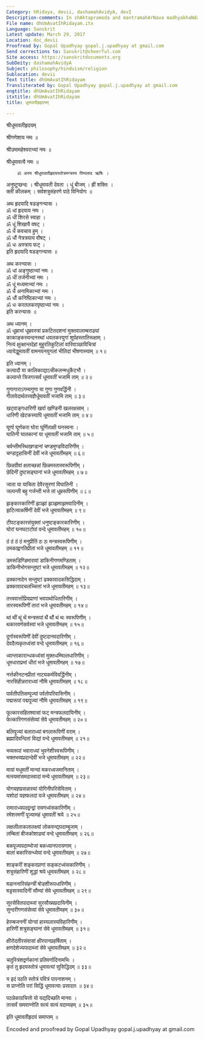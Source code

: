 ```yaml
---
Category: hRidaya, devii, dashamahAvidyA, devI
Description-comments: In shAktapramoda and mantramahArNava madhyakhaNda
File name: dhUmAvatIhRidayam.itx
Language: Sanskrit
Latest update: March 29, 2017
Location: doc_devii
Proofread by: Gopal Upadhyay gopal.j.upadhyay at gmail.com
Send corrections to: Sanskrit@cheerful.com
Site access: https://sanskritdocuments.org
SubDeity: dashamahAvidyA
Subject: philosophy/hinduism/religion
Sublocation: devii
Text title: dhUmAvatIhRidayam
Transliterated by: Gopal Upadhyay gopal.j.upadhyay at gmail.com
engtitle: dhUmAvatIhRidayam
itxtitle: dhUmAvatIhRidayam
title: धूमावतीहृइदयम्

---
```

  
 श्रीधूमावतीहृदयम्   
  
श्रीगणेशाय नमः ॥  
  
श्रीउमामहेश्वराभ्यां नमः ॥  
  
श्रीधूमावत्यै नमः ॥  
  
        ॐ अस्य श्रीधूमावतीहृदयस्तोत्रमन्त्रस्य पिप्पलाद ऋषिः ।  
अनुष्टुप्छन्दः । श्रीधूमावती देवता । धूं बीजम् । ह्रीं शक्तिः ।  
क्लीं कीलकम् । सर्वशत्रुसंहरणे पाठे विनियोगः ॥  
  
अथ हृदयादि षडङ्गन्यासः ।  
ॐ धां हृदयाय नमः ।  
ॐ धीं शिरसे स्वाहा ।  
ॐ धूं शिखायै वषट् ।  
ॐ धैं कवचाय हुम् ।  
ॐ धौं नेत्रत्रयाय वौषट् ।  
ॐ धः अस्त्राय फट् ।  
इति हृदयादि षडङ्गन्यासः ॥  
  
अथ करन्यासः ।  
ॐ धां अङ्गुष्ठाभ्यां नमः ।  
ॐ धीं तर्जनीभ्यां नमः ।  
ॐ धूं मध्यमाभ्यां नमः ।  
ॐ धैं अनामिकाभ्यां नमः ।  
ॐ धौं कनिष्ठिकाभ्यां नमः ।  
ॐ धः करतलकरपृष्ठाभ्यां नमः ।  
इति करन्यासः ॥  
  
अथ ध्यानम् ।  
ॐ धूम्राभां धूम्रवस्त्रां प्रकटितदशनां मुक्तवालाम्बराढ्यां  
काकाङ्कस्यन्दनस्थां धवलकरयुगां शूर्पहस्तातिरूक्षाम् ।  
नित्यं क्षुत्क्षान्तदेहां मुहुरतिकुटिलां वारिवाञ्छाविचित्रां  
ध्यायेद्धूमावतीं वामनयनयुगलां भीतिदां भीषणास्याम् ॥ १॥  
  
इति ध्यानम् ।  
कल्पादौ या कालिकाद्याऽचीकलन्मधुकैटभौ ।  
कल्पान्ते त्रिजगत्सर्वं धूमावतीं भजामि ताम् ॥ २॥  
  
गुणागाराऽगम्यगुणा या गुणा गुणवर्द्धिनी ।  
गीतावेदार्थतत्त्वज्ञैर्धूमावतीं भजामि ताम् ॥ ३॥  
  
खट्वाङ्गधारिणी खर्वा खण्डिनी खलरक्षसाम् ।  
धारिणी खेटकस्यापि धूमावतीं भजामि ताम् ॥ ४॥  
  
घूर्णा घूर्णकरा घोरा घूर्णिताक्षी घनस्वना ।  
घातिनी घातकानां या धूमावतीं भजामि ताम् ॥ ५॥  
  
चर्वन्तीमस्थिखण्डानां चण्डमुण्डविदारिणीम् ।  
चण्डाट्टहासिनीं देवीं भजे धूमावतीमहम् ॥ ६॥  
  
छिन्नग्रीवां क्षताच्छन्नां छिन्नमस्तास्वरूपिणीम् ।  
छेदिनीं दुष्टसङ्घानां भजे धूमावतीमहम् ॥ ७॥  
  
जाता या याचिता देवैरसुरणां विघातिनी ।  
जल्पन्ती बहु गर्जन्ती भजे तां धूम्ररूपिणीम् ॥ ८॥  
  
झङ्कारकारिणीं झञ्झां झञ्झमाझमवादिनीम् ।  
झटित्याकर्षिणीं देवीं भजे धूमावतीमहम् ॥ ९॥  
  
टीपटङ्कारसंयुक्तां धनुष्टङ्कारकारिणीम् ।  
घोरां घनघटाटोपां वन्दे धूमावतीमहम् ॥ १०॥  
  
ठं ठं ठं ठं मनुप्रीतिं ठः ठः मन्त्रस्वरूपिणीम् ।  
ठमकाह्वगतिप्रीतां भजे धूमावतीमहम् ॥ ११॥  
  
डमरूडिण्डिमारावां डाकिनीगणमण्डिताम् ।  
डाकिनीभोगसन्तुष्टां भजे धूमावतीमहम् ॥ १२॥  
  
ढक्कानादेन सन्तुष्टां ढक्कावादकसिद्धिदाम् ।  
ढक्कावादचलच्चित्तां भजे धूमावतीमहम् ॥ १३॥  
  
तत्त्ववार्त्ताप्रियप्राणां भवपाथोधितारिणीम् ।  
तारस्वरूपिणीं तारां भजे धूमावतीमहम् ॥ १४॥  
  
थां थीं थूं थें मन्त्ररूपां थैं थौं थं थः स्वरूपिणीम् ।  
थकारवर्णसर्वस्वां भजे धूमावतीमहम् ॥ १५॥  
  
दूर्गास्वरूपिणीं देवीं दुष्टदानवदारिणीम् ।  
देवदैत्यकृतध्वंसां वन्दे धूमावतीमहम् ॥ १६॥  
  
ध्वान्ताकारान्धकध्वंसां मुक्तधम्मिल्लधारिणीम् ।  
धूमधाराप्रभां धीरां भजे धूमावतीमहम् ॥ १७॥  
  
नर्त्तकीनटनप्रीतां नाट्यकर्मविवर्द्धिनीम् ।  
नारसिंहीन्नराराध्यां नौमि धूमावतीमहम् ॥ १८॥  
  
पार्वतीपतिसम्पूज्यां पर्वतोपरिवासिनीम् ।  
पद्मारूपां पद्मपूज्यां नौमि धूमावतीमहम् ॥ १९॥  
  
फूत्कारसहितश्वासां फट् मन्त्रफलदायिनीम् ।  
फेत्कारिगणसंसेव्यां सेवे धूमावतीमहम् ॥ २०॥  
  
बलिपूज्यां बलाराध्यां बगलारूपिणीं वराम् ।  
ब्रह्मादिवन्दितां विद्यां वन्दे धूमावतीमहम् ॥ २१॥  
  
भव्यरूपां भवाराध्यां भुवनेशीस्वरूपिणीम् ।  
भक्तभव्यप्रदान्देवीं भजे धूमावतीमहम् ॥ २२॥  
  
मायां मधुमतीं मान्यां मकरध्वजमानिताम् ।  
मत्स्यमांसमदास्वादां मन्ये धूमावतीमहम् ॥ २३॥  
  
योगयज्ञप्रसन्नास्यां योगिनीपरिसेविताम् ।  
यशोदां यज्ञफलदां यजे धूमावतीमहम् ॥ २४॥  
  
रामाराध्यपदद्वन्द्वां रावणध्वंसकारिणीम् ।  
रमेशरमणीं पूज्यामहं धूमावतीं श्रये ॥ २५॥  
  
लक्षलीलाकलालक्ष्यां लोकवन्द्यपदाम्बुजाम् ।  
लम्बितां बीजकोशाढ्यां वन्दे धूमावतीमहम् ॥ २६॥  
  
बकपूज्यपदाम्भोजां बकध्यानपरायणाम् ।  
बालां बकारिसन्ध्येयां वन्दे धूमावतीमहम् ॥ २७॥  
  
शाङ्करीं शङ्करप्राणां सङ्कटध्वंसकारिणीम् ।  
शत्रुसंहारिणीं शुद्धां श्रये धूमावतीमहम् ॥ २८॥  
  
षडाननारिसंहन्त्रीं षोडशीरूपधारिणीम् ।  
षड्रसास्वादिनीं सौम्यां सेवे धूमावतीमहम् ॥ २९॥  
  
सुरसेवितपादाब्जां सुरसौख्यप्रदायिनीम् ।  
सुन्दरीगणसंसेव्यां सेवे धूमावतीमहम् ॥ ३०॥  
  
हेरम्बजननीं योग्यां हास्यलास्यविहारिणीम् ।  
हारिणीं शत्रुसङ्घानां सेवे धूमावतीमहम् ॥ ३१॥  
  
क्षीरोदतीरसंवासां क्षीरपानप्रहर्षिताम् ।  
क्षणदेशेज्यपादाब्जां सेवे धूमावतीमहम् ॥ ३२॥  
  
चतुस्त्रिंशद्वर्णकानां प्रतिवर्णादिनामभिः ।  
कृतं तु हृदयस्तोत्रं धूमावत्यां सुसिद्धिदम् ॥ ३३॥  
  
य इदं पठति स्तोत्रं पवित्रं पापनाशनम् ।  
स प्राप्नोति परां सिद्धिं धूमावत्याः प्रसादतः ॥ ३४॥  
  
पठन्नेकाग्रचित्तो यो यद्यदिच्छति मानवः ।  
तत्सर्वं समवाप्नोति सत्यं सत्यं वदाम्यहम् ॥ ३५॥  
  
इति धूमावतीहृदयं समाप्तम् ॥  
  
  
Encoded and proofread by Gopal Upadhyay gopal.j.upadhyay at gmail.com  
  
